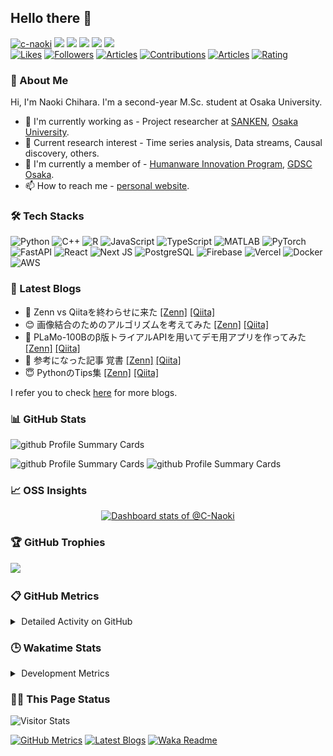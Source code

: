 ## Hello there 👋

<p align="left">
  <a href="https://github.com/c-naoki/c-naoki/"><img height="20" src="https://komarev.com/ghpvc/?username=c-naoki&style=plastic" alt="c-naoki"/></a>
  <a href="https://github.com/c-naoki"><img height="20" src="https://img.shields.io/github/followers/c-naoki?label=followers&logo=github&style=plastic"/></a>
  <a href="https://github.com/c-naoki"><img height="20" src="https://img.shields.io/github/stars/c-naoki?logo=github&style=plastic"/></a>
  <a href="http://x.com/c_naoki13"><img height="20" src="https://img.shields.io/badge/X-c__naoki13-000000.svg?style=plastic&logo=x"/></a>
  <a href="https://www.linkedin.com/in/c-naoki"><img height="20" src="https://img.shields.io/badge/LinkedIn-c--naoki-%230A66C2.svg?style=plastic&logo=LinkedIn&logoColor=white"/></a>
  <a href="https://c-naoki.vercel.app/"><img height="20" src="https://img.shields.io/badge/Website-visit-027B58?logo=codepen&style=plastic"/></a></br>
  <a href="https://zenn.dev/naoki0103"><img height="20" src="https://badgen.org/img/zenn/naoki0103/likes?style=plastic" alt="Likes"/></a>
  <a href="https://zenn.dev/naoki0103"><img height="20" src="https://badgen.org/img/zenn/naoki0103/followers?style=plastic" alt="Followers" /></a>
  <a href="https://zenn.dev/naoki0103"><img height="20" src="https://badgen.org/img/zenn/naoki0103/articles?style=plastic" alt="Articles" /></a>
  <a href="https://qiita.com/c-naoki"><img height="20" src="https://badgen.org/img/qiita/C-naoki/contributions?style=plastic" alt="Contributions"/></a>
  <a href="https://qiita.com/c-naoki"><img height="20" src="https://badgen.org/img/qiita/c-naoki/articles?style=plastic" alt="Articles" /></a>
  <a href="https://atcoder.jp/users/c_naoki?contestType=algo"><img height="20" src="https://badgen.org/img/atcoder/c_naoki/rating/algorithm?style=plastic" alt="Rating" /></a>
</p>

### 🌟 About Me
Hi, I'm Naoki Chihara. I'm a second-year M.Sc. student at Osaka University.
- 🧳 I'm currently working as - Project researcher at <a href="https://www.sanken.osaka-u.ac.jp/en/" target="_blank">SANKEN</a>, <a href="https://www.sanken.osaka-u.ac.jp/en/" target="_blank">Osaka University</a>.
- 🌱 Current research interest -  Time series analysis, Data streams, Causal discovery, others.
- 👥 I'm currently a member of - <a href="https://www.humanware.osaka-u.ac.jp/en/" target="_blank">Humanware Innovation Program</a>, <a href="https://gdsc-osaka.jp/" target="_blank">GDSC Osaka</a>.
- 📫 How to reach me - <a href="https://c-naoki.vercel.app/" target="_blank">personal website</a>.

### 🛠️ Tech Stacks
![Python](https://img.shields.io/badge/Python-3670A0?style=for-the-badge&logo=python&logoColor=ffdd54&style=plastic)
![C++](https://img.shields.io/badge/C++-%2300599C.svg?style=for-the-badge&logo=c%2B%2B&logoColor=white&style=plastic)
![R](https://img.shields.io/badge/R-276DC3?style=for-the-badge&logo=r&logoColor=white&style=plastic)
![JavaScript](https://img.shields.io/badge/JavaScript-F7DF1E?style=for-the-badge&logo=javascript&logoColor=black&style=plastic)
![TypeScript](https://img.shields.io/badge/TypeScript-3178C6?style=for-the-badge&logo=typescript&logoColor=white&style=plastic)
![MATLAB](https://img.shields.io/badge/MATLAB-e16737?style=for-the-badge&logo=matlab&logoColor=white&style=plastic)
![PyTorch](https://img.shields.io/badge/PyTorch-%23EE4C2C.svg?style=for-the-badge&logo=PyTorch&logoColor=white&style=plastic)
![FastAPI](https://img.shields.io/badge/FastAPI-005571?style=for-the-badge&logo=fastapi&style=plastic)
![React](https://img.shields.io/badge/React-20232A?style=for-the-badge&logo=react&logoColor=61DAFB&style=plastic)
![Next JS](https://img.shields.io/badge/Next.js-000000?style=for-the-badge&logo=next.js&logoColor=white&style=plastic)
![PostgreSQL](https://img.shields.io/badge/PostgreSQL-316192?style=for-the-badge&logo=postgresql&logoColor=white&style=plastic)
![Firebase](https://img.shields.io/badge/Firebase-FFCA28?style=for-the-badge&logo=firebase&logoColor=black&style=plastic)
![Vercel](https://img.shields.io/badge/Vercel-000000?style=for-the-badge&logo=vercel&logoColor=white&style=plastic)
![Docker](https://img.shields.io/badge/Docker-2496ED?style=for-the-badge&logo=docker&logoColor=white&style=plastic)
![AWS](https://img.shields.io/badge/AWS-232F3E?style=for-the-badge&logo=amazon-web-services&logoColor=white&style=plastic)

### 📖 Latest Blogs
<!--START_SECTION:blogs-->
- 🤖 Zenn vs Qiitaを終わらせに来た [[Zenn]](https://zenn.dev//naoki0103/articles/zenn-qiita-sync-workflow) [[Qiita]](https://qiita.com/C-naoki/items/5c5609b82a67335bf3be)
- 😊 画像結合のためのアルゴリズムを考えてみた [[Zenn]](https://zenn.dev//naoki0103/articles/image-stitcher-application) [[Qiita]](https://qiita.com/C-naoki/items/bf973b041709ad0cd635)
- 🙆 PLaMo-100Bのβ版トライアルAPIを用いてデモ用アプリを作ってみた [[Zenn]](https://zenn.dev//naoki0103/articles/plamo100b-demo) [[Qiita]](https://qiita.com/C-naoki/items/5c1f5bb06da94cc00b4b)
- 🌝 参考になった記事 覚書 [[Zenn]](https://zenn.dev//naoki0103/articles/informative-articles) [[Qiita]](https://qiita.com/C-naoki/items/71fe7fb602a388c4df6c)
- 😇 PythonのTips集 [[Zenn]](https://zenn.dev//naoki0103/articles/python-tips-collection) [[Qiita]](https://qiita.com/C-naoki/items/015d40f2fb639cb43034)
<!--END_SECTION:blogs-->
I refer you to check [here](./docs/blogs.md) for more blogs.

### 📊 GitHub Stats
<span>
  <img alt="github Profile Summary Cards" height="270" src="https://github-readme-streak-stats.herokuapp.com/?user=C-Naoki&theme=onedark" />
</span>
<p>
  <span>
    <img alt="github Profile Summary Cards" height="197.5" src="https://github-readme-stats.vercel.app/api/top-langs/?username=C-Naoki&hide=jupyter%20notebook&theme=onedark" />
  </span>
  <span>
    <img alt="github Profile Summary Cards" height="197.5" src="https://github-readme-stats.vercel.app/api?username=C-Naoki&count_private=true&show_icons=true&theme=onedark" />
  </span>
</p>

### 📈 OSS Insights

<!-- Copy-paste in your Readme.md file -->

<a href="https://next.ossinsight.io/widgets/official/compose-user-dashboard-stats?user_id=74347818" target="_blank" style="display: block" align="center">
  <picture>
    <source media="(prefers-color-scheme: dark)" srcset="https://next.ossinsight.io/widgets/official/compose-user-dashboard-stats/thumbnail.png?user_id=74347818&image_size=auto&color_scheme=dark" width="685" height="auto">
    <img alt="Dashboard stats of @C-Naoki" src="https://next.ossinsight.io/widgets/official/compose-user-dashboard-stats/thumbnail.png?user_id=74347818&image_size=auto&color_scheme=light" width="685" height="auto">
  </picture>
</a>

<!-- Made with [OSS Insight](https://ossinsight.io/) -->

### 🏆 GitHub Trophies
![](https://github-trophies.vercel.app/?username=C-Naoki&theme=onedark)

### 📋 GitHub Metrics
<details>
    <summary>&thinsp;Detailed Activity on GitHub</summary>

[![Metrics](https://github.com/c-naoki/c-naoki/blob/main/images/github-metrics.svg)](https://github.com/lowlighter/metrics)

</details>

### 🕒 Wakatime Stats
<details>
    <summary>&thinsp;Development Metrics</summary>

<!--START_SECTION:waka-->
![Code Time](http://img.shields.io/badge/Code%20Time-730%20hrs%2054%20mins-blue)

![Profile Views](http://img.shields.io/badge/Profile%20Views-2-blue)

**🐱 My GitHub Data** 

> 📦 568.9 kB Used in GitHub's Storage 
 > 
> 🏆 1,733 Contributions in the Year 2025
 > 
> 🚫 Not Opted to Hire
 > 
> 📜 29 Public Repositories 
 > 
> 🔑 23 Private Repositories 
 > 
**I'm an Early 🐤** 

```text
🌞 Morning                1957 commits        ████████████░░░░░░░░░░░░░   47.37 % 
🌆 Daytime                1031 commits        ██████░░░░░░░░░░░░░░░░░░░   24.96 % 
🌃 Evening                735 commits         ████░░░░░░░░░░░░░░░░░░░░░   17.79 % 
🌙 Night                  408 commits         ██░░░░░░░░░░░░░░░░░░░░░░░   09.88 % 
```
📅 **I'm Most Productive on Tuesday** 

```text
Monday                   488 commits         ███░░░░░░░░░░░░░░░░░░░░░░   11.81 % 
Tuesday                  699 commits         ████░░░░░░░░░░░░░░░░░░░░░   16.92 % 
Wednesday                555 commits         ███░░░░░░░░░░░░░░░░░░░░░░   13.44 % 
Thursday                 593 commits         ████░░░░░░░░░░░░░░░░░░░░░   14.35 % 
Friday                   632 commits         ████░░░░░░░░░░░░░░░░░░░░░   15.30 % 
Saturday                 544 commits         ███░░░░░░░░░░░░░░░░░░░░░░   13.17 % 
Sunday                   620 commits         ████░░░░░░░░░░░░░░░░░░░░░   15.01 % 
```


📊 **This Week I Spent My Time On** 

```text
🕑︎ Time Zone: Asia/Tokyo

💬 Programming Languages: 
Python                   19 hrs 19 mins      █████████████░░░░░░░░░░░░   50.44 % 
Other                    4 hrs 59 mins       ███░░░░░░░░░░░░░░░░░░░░░░   13.05 % 
Bash                     4 hrs 45 mins       ███░░░░░░░░░░░░░░░░░░░░░░   12.42 % 
Markdown                 3 hrs 28 mins       ██░░░░░░░░░░░░░░░░░░░░░░░   09.06 % 
TypeScript               2 hrs 59 mins       ██░░░░░░░░░░░░░░░░░░░░░░░   07.79 % 

🔥 Editors: 
VS Code                  38 hrs 17 mins      █████████████████████████   100.00 % 

💻 Operating System: 
Mac                      22 hrs 59 mins      ███████████████░░░░░░░░░░   60.03 % 
Linux                    15 hrs 18 mins      ██████████░░░░░░░░░░░░░░░   39.97 % 
```

**I Mostly Code in Python** 

```text
Python                   17 repos            ████████░░░░░░░░░░░░░░░░░   34.00 % 
Jupyter Notebook         16 repos            ████████░░░░░░░░░░░░░░░░░   32.00 % 
TypeScript               5 repos             ██░░░░░░░░░░░░░░░░░░░░░░░   10.00 % 
TeX                      4 repos             ██░░░░░░░░░░░░░░░░░░░░░░░   08.00 % 
Makefile                 2 repos             █░░░░░░░░░░░░░░░░░░░░░░░░   04.00 % 
```



**Timeline**

![Lines of Code chart](https://raw.githubusercontent.com/C-Naoki/C-Naoki/main/assets/bar_graph.png)


 Last Updated on 20/08/2025 18:43:21 UTC
<!--END_SECTION:waka-->

</details>

### 💁‍♂️ This Page Status

<div align="left">
    <img alt="Visitor Stats"
        src="https://widgetbite.com/stats/c-naoki"/>
</div>

[![GitHub Metrics](https://github.com/C-Naoki/C-Naoki/actions/workflows/github-metrics.yaml/badge.svg)](https://github.com/C-Naoki/C-Naoki/actions/workflows/github-metrics.yaml)
[![Latest Blogs](https://github.com/C-Naoki/C-Naoki/actions/workflows/latest-blogs.yaml/badge.svg)](https://github.com/C-Naoki/C-Naoki/actions/workflows/latest-blogs.yaml)
[![Waka Readme](https://github.com/C-Naoki/C-Naoki/actions/workflows/waka-readme.yaml/badge.svg)](https://github.com/C-Naoki/C-Naoki/actions/workflows/waka-readme.yaml)
